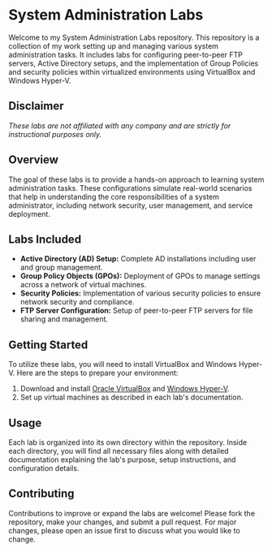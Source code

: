 # System Administration Labs

Welcome to my System Administration Labs repository. This repository is a collection of my work setting up and managing various system administration tasks. It includes labs for configuring peer-to-peer FTP servers, Active Directory setups, and the implementation of Group Policies and security policies within virtualized environments using VirtualBox and Windows Hyper-V.

## Disclaimer

*These labs are not affiliated with any company and are strictly for instructional purposes only.*

## Overview

The goal of these labs is to provide a hands-on approach to learning system administration tasks. These configurations simulate real-world scenarios that help in understanding the core responsibilities of a system administrator, including network security, user management, and service deployment.

## Labs Included

- **Active Directory (AD) Setup:** Complete AD installations including user and group management.
- **Group Policy Objects (GPOs):** Deployment of GPOs to manage settings across a network of virtual machines.
- **Security Policies:** Implementation of various security policies to ensure network security and compliance.
- **FTP Server Configuration:** Setup of peer-to-peer FTP servers for file sharing and management.

## Getting Started

To utilize these labs, you will need to install VirtualBox and Windows Hyper-V. Here are the steps to prepare your environment:

1. Download and install [Oracle VirtualBox](https://www.virtualbox.org/) and [Windows Hyper-V](https://docs.microsoft.com/en-us/virtualization/hyper-v-on-windows/quick-start/enable-hyper-v).
3. Set up virtual machines as described in each lab's documentation.

## Usage

Each lab is organized into its own directory within the repository. Inside each directory, you will find all necessary files along with detailed documentation explaining the lab's purpose, setup instructions, and configuration details.

## Contributing

Contributions to improve or expand the labs are welcome! Please fork the repository, make your changes, and submit a pull request. For major changes, please open an issue first to discuss what you would like to change.


